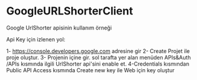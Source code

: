 # GoogleURLShorterClient
Google UrlShorter apisinin kullanım örneği

Api Key için izlenen yol:

1- https://console.developers.google.com adresine gir
2- Create Projet ile proje oluştur.
3- Projenin içine gir. sol tarafta yer alan menüden APIs&Auth /APIs kısmında ilgili UrlShorter api'sini enable et.
4-Credentials kısmından Public API Access kısmında Create new key ile Web için key oluştur
